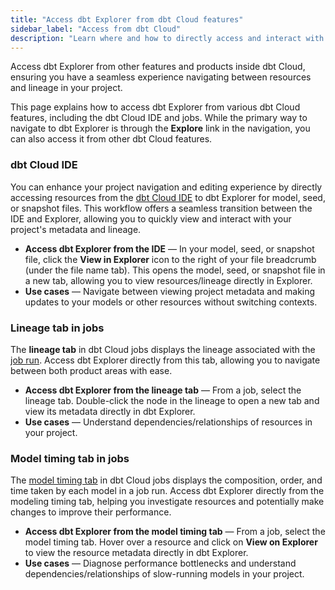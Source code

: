 ```yaml
---
title: "Access dbt Explorer from dbt Cloud features"
sidebar_label: "Access from dbt Cloud"
description: "Learn where and how to directly access and interact with dbt Explorer from dbt Cloud features and products."
---
```


<p style={{ color: '#808080', fontSize: '1.1em' }}>
Access dbt Explorer from other features and products inside dbt Cloud, ensuring you have a seamless experience navigating between resources and lineage in your project. 
</p>

This page explains how to access dbt Explorer from various dbt Cloud features, including the dbt Cloud IDE and jobs. While the primary way to navigate to dbt Explorer is through the **Explore** link in the navigation, you can also access it from other dbt Cloud features.

### dbt Cloud IDE 
You can enhance your project navigation and editing experience by directly accessing resources from the [dbt Cloud IDE](/docs/cloud/dbt-cloud-ide/develop-in-the-cloud) to dbt Explorer for model, seed, or snapshot files. This workflow offers a seamless transition between the IDE and Explorer, allowing you to quickly view and interact with your project's metadata and lineage.

- **Access dbt Explorer from the IDE** &mdash; In your model, seed, or snapshot file, click the **View in Explorer** icon to the right of your file breadcrumb (under the file name tab). This opens the model, seed, or snapshot file in a new tab, allowing you to view resources/lineage directly in Explorer. 
- **Use cases** &mdash; Navigate between viewing project metadata and making updates to your models or other resources without switching contexts.

<Lightbox src="/img/docs/collaborate/dbt-explorer/explorer-from-ide.jpg" title="Access dbt Explorer from the IDE by clicking on the 'View in Explorer' icon next to the file breadcrumbs. " />

### Lineage tab in jobs
The **lineage tab** in dbt Cloud jobs displays the lineage associated with the [job run](/docs/deploy/jobs). Access dbt Explorer directly from this tab, allowing you to navigate between both product areas with ease.

- **Access dbt Explorer from the lineage tab** &mdash; From a job, select the lineage tab. Double-click the node in the lineage to open a new tab and view its metadata directly in dbt Explorer.
- **Use cases** &mdash; Understand dependencies/relationships of resources in your project.

<Lightbox src="/img/docs/collaborate/dbt-explorer/explorer-from-lineage.gif" title="Access dbt Explorer from the lineage tab by double-clicking on the lineage node." />

### Model timing tab in jobs
The [model timing tab](/docs/deploy/run-visibility#model-timing) in dbt Cloud jobs displays the composition, order, and time taken by each model in a job run. Access dbt Explorer directly from the modeling timing tab, helping you investigate resources and potentially make changes to improve their performance.

- **Access dbt Explorer from the model timing tab** &mdash; From a job, select the model timing tab. Hover over a resource and click on **View on Explorer** to view the resource metadata directly in dbt Explorer. 
- **Use cases** &mdash; Diagnose performance bottlenecks and understand dependencies/relationships of slow-running models in your project.

<Lightbox src="/img/docs/collaborate/dbt-explorer/explorer-from-model-timing.jpg" title="Access dbt Explorer from the model timing tab by hovering over the resource and clicking 'View in Explorer'." />
